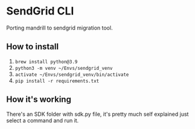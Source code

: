 # SendGrid CLI
Porting mandrill to sendgrid migration tool.

## How to install
1. `brew install python@3.9`
1. `python3 -m venv ~/Envs/sendgrid_venv`
1. `activate ~/Envs/sendgrid_venv/bin/activate`
1. `pip install -r requirements.txt`

## How it's working
There's an SDK folder with sdk.py file, it's pretty much self explained just
select a command and run it.
